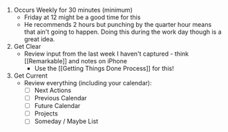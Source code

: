 1. Occurs Weekly for 30 minutes (minimum)
	- Friday at 12 might be a good time for this
	- He recommends 2 hours but punching by the quarter hour means that ain't going to happen. Doing this during the work day though is a great idea. 
2. Get Clear
	- Review input from the last week I haven't captured - think [[Remarkable]] and notes on iPhone
		- Use the [[Getting Things Done Process]] for this!
3. Get Current
	- Review everything (including your calendar):
		- [ ] Next Actions
		- [ ] Previous Calendar
		- [ ] Future Calendar
		- [ ] Projects
		- [ ] Someday / Maybe List